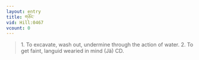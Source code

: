 ```yaml
---
layout: entry
title: གཅོང་
vid: Hill:0467
vcount: 0
---
```

> 1\. To excavate, wash out, undermine through the action of water\. 2\. To get faint, languid wearied in mind (Jä) CD\.

